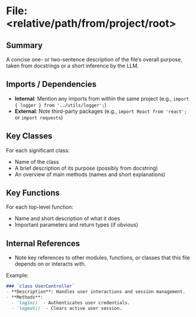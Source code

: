 # File: <relative/path/from/project/root>

## Summary
A concise one- or two-sentence description of the file’s overall purpose, taken from docstrings or a short inference by the LLM.

## Imports / Dependencies
- **Internal**: Mention any imports from within the same project (e.g., `import { logger } from '../utils/logger';`)
- **External**: Note third-party packages (e.g., `import React from 'react';` or `import requests`)

## Key Classes
For each significant class:
- Name of the class
- A brief description of its purpose (possibly from docstring)
- An overview of main methods (names and short explanations)

## Key Functions
For each top-level function:
- Name and short description of what it does
- Important parameters and return types (if obvious)

## Internal References
- Note key references to other modules, functions, or classes that this file depends on or interacts with.

Example:
```markdown
### `class UserController`
- **Description**: Handles user interactions and session management.
- **Methods**:
  - `login()` - Authenticates user credentials.
  - `logout()` - Clears active user session.
